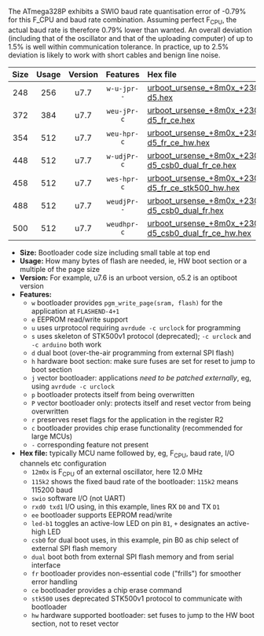The ATmega328P exhibits a SWIO baud rate quantisation error of -0.79% for this F_CPU and baud rate combination. Assuming perfect F<sub>CPU</sub>, the actual baud rate is therefore 0.79% lower than wanted. An overall deviation (including that of the oscillator and that of the uploading computer) of up to 1.5% is well within communication tolerance. In practice, up to 2.5% deviation is likely to work with short cables and benign line noise.

|Size|Usage|Version|Features|Hex file|
|:-:|:-:|:-:|:-:|:--|
|248|256|u7.7|`w-u-jpr--`|[urboot_ursense_+8m0x_+230k4_swio_rxd0_txd1_led-d5.hex](https://raw.githubusercontent.com/stefanrueger/urboot.hex/main/boards/ursense/external_oscillator/fcpu_+8m0x/br_+230k4/urboot_ursense_+8m0x_+230k4_swio_rxd0_txd1_led-d5.hex)|
|372|384|u7.7|`weu-jPr-c`|[urboot_ursense_+8m0x_+230k4_swio_rxd0_txd1_ee_led-d5_fr_ce.hex](https://raw.githubusercontent.com/stefanrueger/urboot.hex/main/boards/ursense/external_oscillator/fcpu_+8m0x/br_+230k4/urboot_ursense_+8m0x_+230k4_swio_rxd0_txd1_ee_led-d5_fr_ce.hex)|
|354|512|u7.7|`weu-hpr-c`|[urboot_ursense_+8m0x_+230k4_swio_rxd0_txd1_ee_led-d5_fr_ce_hw.hex](https://raw.githubusercontent.com/stefanrueger/urboot.hex/main/boards/ursense/external_oscillator/fcpu_+8m0x/br_+230k4/urboot_ursense_+8m0x_+230k4_swio_rxd0_txd1_ee_led-d5_fr_ce_hw.hex)|
|448|512|u7.7|`w-udjPr-c`|[urboot_ursense_+8m0x_+230k4_swio_rxd0_txd1_led-d5_csb0_dual_fr_ce.hex](https://raw.githubusercontent.com/stefanrueger/urboot.hex/main/boards/ursense/external_oscillator/fcpu_+8m0x/br_+230k4/urboot_ursense_+8m0x_+230k4_swio_rxd0_txd1_led-d5_csb0_dual_fr_ce.hex)|
|458|512|u7.7|`wes-hpr-c`|[urboot_ursense_+8m0x_+230k4_swio_rxd0_txd1_ee_led-d5_fr_ce_stk500_hw.hex](https://raw.githubusercontent.com/stefanrueger/urboot.hex/main/boards/ursense/external_oscillator/fcpu_+8m0x/br_+230k4/urboot_ursense_+8m0x_+230k4_swio_rxd0_txd1_ee_led-d5_fr_ce_stk500_hw.hex)|
|488|512|u7.7|`weudjPr--`|[urboot_ursense_+8m0x_+230k4_swio_rxd0_txd1_ee_led-d5_csb0_dual_fr.hex](https://raw.githubusercontent.com/stefanrueger/urboot.hex/main/boards/ursense/external_oscillator/fcpu_+8m0x/br_+230k4/urboot_ursense_+8m0x_+230k4_swio_rxd0_txd1_ee_led-d5_csb0_dual_fr.hex)|
|500|512|u7.7|`weudhpr-c`|[urboot_ursense_+8m0x_+230k4_swio_rxd0_txd1_ee_led-d5_csb0_dual_fr_ce_hw.hex](https://raw.githubusercontent.com/stefanrueger/urboot.hex/main/boards/ursense/external_oscillator/fcpu_+8m0x/br_+230k4/urboot_ursense_+8m0x_+230k4_swio_rxd0_txd1_ee_led-d5_csb0_dual_fr_ce_hw.hex)|

- **Size:** Bootloader code size including small table at top end
- **Usage:** How many bytes of flash are needed, ie, HW boot section or a multiple of the page size
- **Version:** For example, u7.6 is an urboot version, o5.2 is an optiboot version
- **Features:**
  + `w` bootloader provides `pgm_write_page(sram, flash)` for the application at `FLASHEND-4+1`
  + `e` EEPROM read/write support
  + `u` uses urprotocol requiring `avrdude -c urclock` for programming
  + `s` uses skeleton of STK500v1 protocol (deprecated); `-c urclock` and `-c arduino` both work
  + `d` dual boot (over-the-air programming from external SPI flash)
  + `h` hardware boot section: make sure fuses are set for reset to jump to boot section
  + `j` vector bootloader: applications *need to be patched externally*, eg, using `avrdude -c urclock`
  + `p` bootloader protects itself from being overwritten
  + `P` vector bootloader only: protects itself and reset vector from being overwritten
  + `r` preserves reset flags for the application in the register R2
  + `c` bootloader provides chip erase functionality (recommended for large MCUs)
  + `-` corresponding feature not present
- **Hex file:** typically MCU name followed by, eg, F<sub>CPU</sub>, baud rate, I/O channels etc configuration
  + `12m0x` is F<sub>CPU</sub> of an external oscillator, here 12.0 MHz
  + `115k2` shows the fixed baud rate of the bootloader: `115k2` means 115200 baud
  + `swio` software I/O (not UART)
  + `rxd0 txd1` I/O using, in this example, lines RX `D0` and TX `D1`
  + `ee` bootloader supports EEPROM read/write
  + `led-b1` toggles an active-low LED on pin `B1`, `+` designates an active-high LED
  + `csb0` for dual boot uses, in this example, pin B0 as chip select of external SPI flash memory
  + `dual` boot both from external SPI flash memory and from serial interface
  + `fr` bootloader provides non-essential code ("frills") for smoother error handling
  + `ce` bootloader provides a chip erase command
  + `stk500` uses deprecated STK500v1 protocol to communicate with bootloader
  + `hw` hardware supported bootloader: set fuses to jump to the HW boot section, not to reset vector

